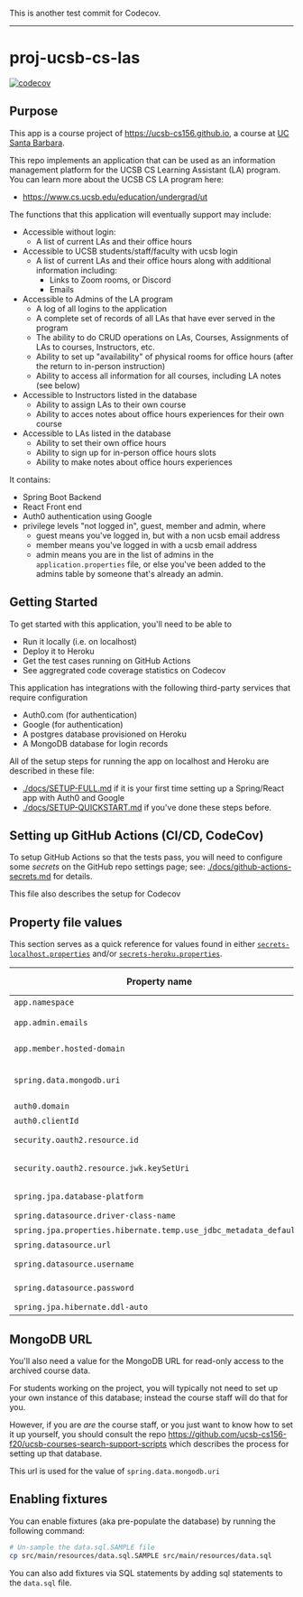 This is another test commit for Codecov.

---

# proj-ucsb-cs-las

[![codecov](https://codecov.io/gh/ucsb-cs156-w21/proj-ucsb-cs-las/branch/main/graph/badge.svg)](https://codecov.io/gh/ucsb-cs156-w21/proj-ucsb-cs-las)

## Purpose

This app is a course project of <https://ucsb-cs156.github.io>, a course at [UC Santa Barbara](https://ucsb.edu).

This repo implements an application that can be used
as an information management platform for the UCSB CS Learning Assistant (LA) program.  You can learn more
about the UCSB CS LA program here:
* <https://www.cs.ucsb.edu/education/undergrad/ut>

The functions that this application will eventually support may include:
* Accessible without login:
  - A list of current LAs and their office hours
* Accessible to UCSB students/staff/faculty with ucsb login
  - A list of current LAs and their office hours along with additional information including:
    - Links to Zoom rooms, or Discord 
    - Emails
* Accessible to Admins of the LA program
  - A log of all logins to the application
  - A complete set of records of all LAs that have ever served in the program
  - The ability to do CRUD operations on LAs, Courses, Assignments of LAs to courses, Instructors, etc.
  - Ability to set up "availability" of physical rooms for office hours (after the return to in-person instruction)
  - Ability to access all information for all courses, including LA notes (see below)
* Accessible to Instructors listed in the database
  - Ability to assign LAs to their own course
  - Ability to acces notes about office hours experiences for their own course
* Accessible to LAs listed in the database
  - Ability to set their own office hours
  - Ability to sign up for in-person office hours slots
  - Ability to make notes about office hours experiences

It contains:

- Spring Boot Backend
- React Front end
- Auth0 authentication using Google
- privilege levels "not logged in", guest, member and admin, where
  - guest means you've logged in, but with a non ucsb email address
  - member means you've logged in with a ucsb email address
  - admin means you are in the list of admins
    in the `application.properties` file, or else you've been
    added to the admins table by someone that's already an
    admin.

## Getting Started

To get started with this application, you'll need to be able to
* Run it locally (i.e. on localhost)
* Deploy it to Heroku
* Get the test cases running on GitHub Actions
* See aggregrated code coverage statistics on Codecov

This application has integrations with the following third-party
services that require configuration
* Auth0.com (for authentication)
* Google (for authentication)
* A postgres database provisioned on Heroku
* A MongoDB database for login records

All of the setup steps for running the app on localhost and Heroku are described in these  file: 
* [./docs/SETUP-FULL.md](./docs/SETUP-FULL.md) if it is your first time setting up a Spring/React app with Auth0 and Google
* [./docs/SETUP-QUICKSTART.md](./docs/SETUP-QUICKSTART.md) if you've done these steps before.

## Setting up GitHub Actions (CI/CD, CodeCov)

To setup GitHub Actions so that the tests pass, you will need to configure
some _secrets_ on the GitHub repo settings page; see: [./docs/github-actions-secrets.md](./docs/github-actions-secrets.md) for details.

This file also describes the setup for Codecov

## Property file values

This section serves as a quick reference for values found in either [`secrets-localhost.properties`](./secrets-localhost.properties) and/or [`secrets-heroku.properties`](./secrets-heroku.properties).

| Property name                                                     | Heroku only? | Explanation                                                               |
| ----------------------------------------------------------------- | ------------ | ------------------------------------------------------------------------- |
| `app.namespace`                                                   |              | See `Getting Started`                                                |
| `app.admin.emails`                                                |              | A comma separated list of email addresses of permanent admin users.       |
| `app.member.hosted-domain`                                        |              | The email suffix that identifies members (i.e. `ucsb.edu` vs `gmail.com`) |
| `spring.data.mongodb.uri` |  | The URL for read only access to the MongoDB database with archived course data; see more information below. |
| `auth0.domain`                                                    |              | See `Getting Started`                                                |
| `auth0.clientId`                                                  |              | See `Getting Started`                                                |
| `security.oauth2.resource.id`                                     |              | Should always be same as `${app.namespace}`                                   |
| `security.oauth2.resource.jwk.keySetUri`                          |              | Should always be `https://\${auth0.domain}/.well-known/jwks.json`         |
| `spring.jpa.database-platform`                                    | Yes          | Should always be `org.hibernate.dialect.PostgreSQLDialect`                |
| `spring.datasource.driver-class-name`                             | Yes          | Should always be `org.postgresql.Driver`                                  |
| `spring.jpa.properties.hibernate.temp.use_jdbc_metadata_defaults` | Yes          | Should always be `false`                                                  |
| `spring.datasource.url`                                           | Yes          | Should always be `${JDBC_DATABASE_URL}`                                   |
| `spring.datasource.username`                                      | Yes          | Should always be `${JDBC_DATABASE_USERNAME}`                              |
| `spring.datasource.password`                                      | Yes          | Should always be `${JDBC_DATABASE_PASSWORD}`                              |
| `spring.jpa.hibernate.ddl-auto`                                   | Yes          | Should always be `update`                                                 |

## MongoDB URL

You'll also need a value for the MongoDB URL for read-only access to the
archived course data.

For students working on the project, you will typically not need to
set up your own instance of this database; instead the course staff
will do that for you.

However, if you are *are* the course staff, or you just want to know how
to set it up yourself,  you should consult
the repo <https://github.com/ucsb-cs156-f20/ucsb-courses-search-support-scripts> which describes the process for
setting up that database.

This url is used for the value of `spring.data.mongodb.uri`


## Enabling fixtures

You can enable fixtures (aka pre-populate the database) by running the following command:

```bash
# Un-sample the data.sql.SAMPLE file
cp src/main/resources/data.sql.SAMPLE src/main/resources/data.sql
```

You can also add fixtures via SQL statements by adding sql statements to the `data.sql` file.
